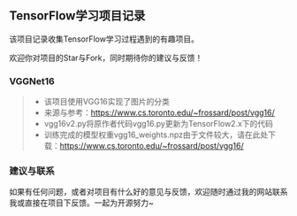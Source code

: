 ## TensorFlow学习项目记录

该项目记录收集TensorFlow学习过程遇到的有趣项目。

欢迎你对项目的Star与Fork，同时期待你的建议与反馈！

### VGGNet16
> + 该项目使用VGG16实现了图片的分类
> + 来源与参考：https://www.cs.toronto.edu/~frossard/post/vgg16/
> + vgg16v2.py将原作者代码vgg16.py更新为TensorFlow2.x下的代码
> + 训练完成的模型权重vgg16_weights.npz由于文件较大，请在此处下载：https://www.cs.toronto.edu/~frossard/post/vgg16/


### 建议与联系

如果有任何问题，或者对项目有什么好的意见与反馈，欢迎随时通过我的网站联系我或直接在项目下反馈。一起为开源努力~
